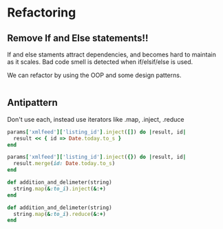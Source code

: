 # Refactoring

## Remove If and Else statements!!

If and else staments attract dependencies, and becomes hard to maintain as it scales. Bad code smell is detected when if/elsif/else is used. 

We can refactor by using the OOP and some design patterns.

```ruby

```

## Antipattern

Don't use each, instead use iterators like .map, .inject, .reduce

```ruby
params['xmlfeed']['listing_id'].inject([]) do |result, id|
  result << { id => Date.today.to_s }
end

params['xmlfeed']['listing_id'].inject({}) do |result, id|
  result.merge(id: Date.today.to_s)
end

def addition_and_delimeter(string)
  string.map(&:to_i).inject(&:+)
end

def addition_and_delimeter(string)
  string.map(&:to_i).reduce(&:+)
end
```